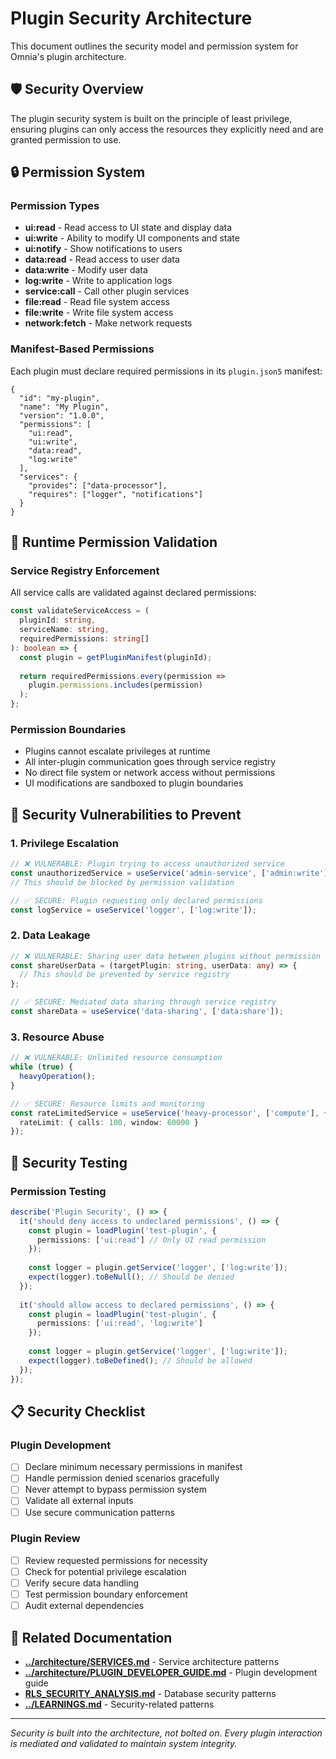 # Plugin Security Architecture

This document outlines the security model and permission system for Omnia's plugin architecture.

## 🛡 Security Overview

The plugin security system is built on the principle of least privilege, ensuring plugins can only access the resources they explicitly need and are granted permission to use.

## 🔒 Permission System

### Permission Types
- **ui:read** - Read access to UI state and display data
- **ui:write** - Ability to modify UI components and state
- **ui:notify** - Show notifications to users
- **data:read** - Read access to user data
- **data:write** - Modify user data
- **log:write** - Write to application logs
- **service:call** - Call other plugin services
- **file:read** - Read file system access
- **file:write** - Write file system access
- **network:fetch** - Make network requests

### Manifest-Based Permissions
Each plugin must declare required permissions in its `plugin.json5` manifest:

```json5
{
  "id": "my-plugin",
  "name": "My Plugin",
  "version": "1.0.0",
  "permissions": [
    "ui:read",
    "ui:write", 
    "data:read",
    "log:write"
  ],
  "services": {
    "provides": ["data-processor"],
    "requires": ["logger", "notifications"]
  }
}
```

## 🔐 Runtime Permission Validation

### Service Registry Enforcement
All service calls are validated against declared permissions:

```typescript
const validateServiceAccess = (
  pluginId: string,
  serviceName: string, 
  requiredPermissions: string[]
): boolean => {
  const plugin = getPluginManifest(pluginId);
  
  return requiredPermissions.every(permission =>
    plugin.permissions.includes(permission)
  );
};
```

### Permission Boundaries
- Plugins cannot escalate privileges at runtime
- All inter-plugin communication goes through service registry
- No direct file system or network access without permissions
- UI modifications are sandboxed to plugin boundaries

## 🚨 Security Vulnerabilities to Prevent

### 1. Privilege Escalation
```typescript
// ❌ VULNERABLE: Plugin trying to access unauthorized service
const unauthorizedService = useService('admin-service', ['admin:write']);
// This should be blocked by permission validation

// ✅ SECURE: Plugin requesting only declared permissions
const logService = useService('logger', ['log:write']);
```

### 2. Data Leakage
```typescript
// ❌ VULNERABLE: Sharing user data between plugins without permission
const shareUserData = (targetPlugin: string, userData: any) => {
  // This should be prevented by service registry
};

// ✅ SECURE: Mediated data sharing through service registry
const shareData = useService('data-sharing', ['data:share']);
```

### 3. Resource Abuse
```typescript
// ❌ VULNERABLE: Unlimited resource consumption
while (true) {
  heavyOperation();
}

// ✅ SECURE: Resource limits and monitoring
const rateLimitedService = useService('heavy-processor', ['compute'], {
  rateLimit: { calls: 100, window: 60000 }
});
```

## 🧪 Security Testing

### Permission Testing
```typescript
describe('Plugin Security', () => {
  it('should deny access to undeclared permissions', () => {
    const plugin = loadPlugin('test-plugin', {
      permissions: ['ui:read'] // Only UI read permission
    });
    
    const logger = plugin.getService('logger', ['log:write']);
    expect(logger).toBeNull(); // Should be denied
  });
  
  it('should allow access to declared permissions', () => {
    const plugin = loadPlugin('test-plugin', {
      permissions: ['ui:read', 'log:write']
    });
    
    const logger = plugin.getService('logger', ['log:write']);
    expect(logger).toBeDefined(); // Should be allowed
  });
});
```

## 📋 Security Checklist

### Plugin Development
- [ ] Declare minimum necessary permissions in manifest
- [ ] Handle permission denied scenarios gracefully
- [ ] Never attempt to bypass permission system
- [ ] Validate all external inputs
- [ ] Use secure communication patterns

### Plugin Review
- [ ] Review requested permissions for necessity
- [ ] Check for potential privilege escalation
- [ ] Verify secure data handling
- [ ] Test permission boundary enforcement
- [ ] Audit external dependencies

## 🔗 Related Documentation

- **[../architecture/SERVICES.md](../architecture/SERVICES.md)** - Service architecture patterns
- **[../architecture/PLUGIN_DEVELOPER_GUIDE.md](../architecture/PLUGIN_DEVELOPER_GUIDE.md)** - Plugin development guide
- **[RLS_SECURITY_ANALYSIS.md](./RLS_SECURITY_ANALYSIS.md)** - Database security patterns
- **[../LEARNINGS.md](../LEARNINGS.md)** - Security-related patterns

---

*Security is built into the architecture, not bolted on. Every plugin interaction is mediated and validated to maintain system integrity.*